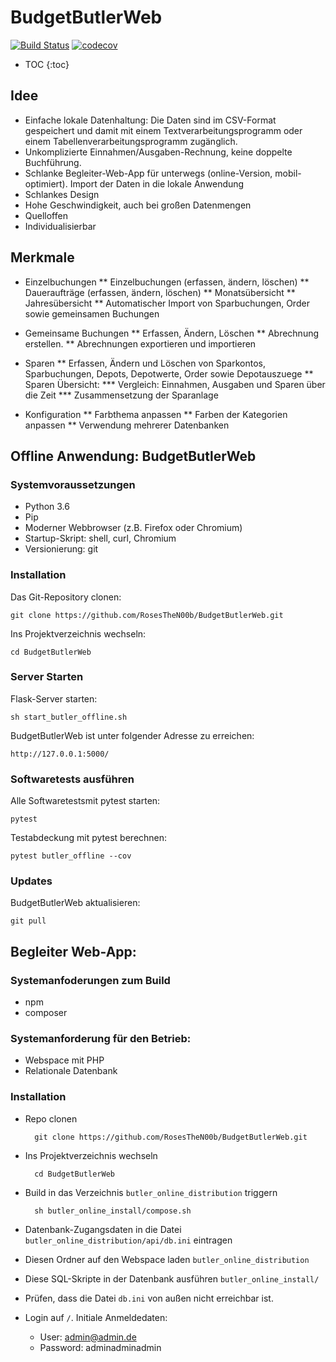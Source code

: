 # BudgetButlerWeb
[![Build Status](https://travis-ci.org/RosesTheN00b/BudgetButlerWeb.svg?branch=master)](https://travis-ci.org/RosesTheN00b/BudgetButlerWeb) [![codecov](https://codecov.io/gh/RosesTheN00b/BudgetButlerWeb/branch/master/graph/badge.svg)](https://codecov.io/gh/RosesTheN00b/BudgetButlerWeb)

* TOC
{:toc}

## Idee

* Einfache lokale Datenhaltung: Die Daten sind im CSV-Format gespeichert und damit mit einem Textverarbeitungsprogramm oder einem Tabellenverarbeitungsprogramm zugänglich.
* Unkomplizierte Einnahmen/Ausgaben-Rechnung, keine doppelte Buchführung.
* Schlanke Begleiter-Web-App für unterwegs (online-Version, mobil-optimiert). Import der Daten in die lokale Anwendung
* Schlankes Design
* Hohe Geschwindigkeit, auch bei großen Datenmengen
* Quelloffen
* Individualisierbar

## Merkmale

* Einzelbuchungen
** Einzelbuchungen (erfassen, ändern, löschen)
** Daueraufträge (erfassen, ändern, löschen)
** Monatsübersicht
** Jahresübersicht
** Automatischer Import von Sparbuchungen, Order sowie gemeinsamen Buchungen


* Gemeinsame Buchungen
** Erfassen, Ändern, Löschen
** Abrechnung erstellen.
** Abrechnungen exportieren und importieren

* Sparen
** Erfassen, Ändern und Löschen von Sparkontos, Sparbuchungen, Depots, Depotwerte, Order sowie Depotauszuege
** Sparen Übersicht:
*** Vergleich: Einnahmen, Ausgaben und Sparen über die Zeit
*** Zusammensetzung der Sparanlage

* Konfiguration
** Farbthema anpassen
** Farben der Kategorien anpassen
** Verwendung mehrerer Datenbanken

## Offline Anwendung: BudgetButlerWeb

### Systemvoraussetzungen

* Python 3.6
* Pip
* Moderner Webbrowser (z.B. Firefox oder Chromium)
* Startup-Skript: shell, curl, Chromium
* Versionierung: git

### Installation
Das Git-Repository clonen:

	git clone https://github.com/RosesTheN00b/BudgetButlerWeb.git

Ins Projektverzeichnis wechseln:

	cd BudgetButlerWeb

### Server Starten

Flask-Server starten:

	sh start_butler_offline.sh

BudgetButlerWeb ist unter folgender Adresse zu erreichen:

	http://127.0.0.1:5000/

### Softwaretests ausführen

Alle Softwaretestsmit pytest starten:

	pytest

Testabdeckung mit pytest berechnen:

	pytest butler_offline --cov

### Updates

BudgetButlerWeb aktualisieren:

	git pull

## Begleiter Web-App:

### Systemanfoderungen zum Build

* npm
* composer

### Systemanforderung für den Betrieb:

* Webspace mit PHP
* Relationale Datenbank

### Installation

* Repo clonen

        git clone https://github.com/RosesTheN00b/BudgetButlerWeb.git

* Ins Projektverzeichnis wechseln

        cd BudgetButlerWeb

* Build in das Verzeichnis `butler_online_distribution` triggern

        sh butler_online_install/compose.sh

* Datenbank-Zugangsdaten in die Datei `butler_online_distribution/api/db.ini` eintragen

* Diesen Ordner auf den Webspace laden `butler_online_distribution`

* Diese SQL-Skripte in der Datenbank ausführen `butler_online_install/`

* Prüfen, dass die Datei `db.ini` von außen nicht erreichbar ist.

* Login auf `/`. Initiale Anmeldedaten:
    * User: admin@admin.de
    * Password: adminadminadmin
